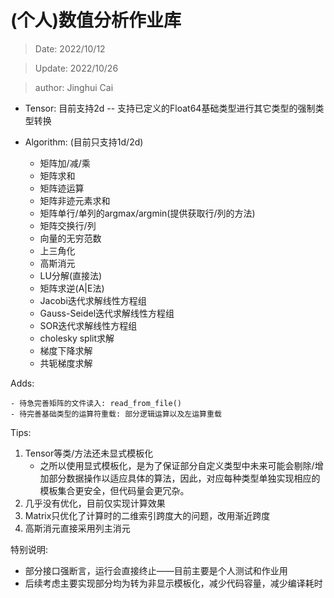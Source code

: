 # (个人)数值分析作业库

> Date: 2022/10/12

> Update: 2022/10/26

> author: Jinghui Cai


- Tensor: 目前支持2d -- 支持已定义的Float64基础类型进行其它类型的强制类型转换
- Algorithm: (目前只支持1d/2d)

    - 矩阵加/减/乘
    - 矩阵求和
    - 矩阵迹运算
    - 矩阵非迹元素求和
    - 矩阵单行/单列的argmax/argmin(提供获取行/列的方法)
    - 矩阵交换行/列
    - 向量的无穷范数
    - 上三角化
    - 高斯消元
    - LU分解(直接法)
    - 矩阵求逆(A|E法)
    - Jacobi迭代求解线性方程组
    - Gauss-Seidel迭代求解线性方程组
    - SOR迭代求解线性方程组
    - cholesky split求解
    - 梯度下降求解
    - 共轭梯度求解

Adds:

    - 待急完善矩阵的文件读入: read_from_file()
    - 待完善基础类型的运算符重载: 部分逻辑运算以及左运算重载

Tips:
1. Tensor等类/方法还未显式模板化
    - 之所以使用显式模板化，是为了保证部分自定义类型中未来可能会剔除/增加部分数据操作以适应具体的算法，因此，对应每种类型单独实现相应的模板集合更安全，但代码量会更冗杂。
2. 几乎没有优化，目前仅实现计算效果
3. Matrix只优化了计算时的二维索引跨度大的问题，改用渐近跨度
4. 高斯消元直接采用列主消元

特别说明:

- 部分接口强断言，运行会直接终止——目前主要是个人测试和作业用
- 后续考虑主要实现部分均为转为非显示模板化，减少代码容量，减少编译耗时
